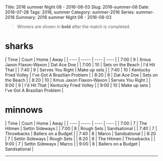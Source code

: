 Title: 2016 summer Night 08 - 2016-08-03
Slug: 2016-summer-08
Date: 2016-07-28
Tags: 2016, summer
Category: summer-2016
Series: summer-2016
Summary: 2016 summer Night 08 - 2016-08-03

> Winners are shown in **bold** after the match is completed.

sharks
=====
| Time | Court | Home | Away |
| ---- | ----- | ---- | ---- | <!-- begin table -->
| 7:00 | 9 | Xmus Jaxon Flaxon-Waxon | Dat Ace Doe |
| 7:00 | 10 | Sets on the Beach | I'd Hit That |
| 7:40 | 9 | Serves You Right | Make up sets |
| 7:40 | 10 | Kentucky Fried Volley | I've Got A Brazilian Problem |
| 8:20 | 9 | Dat Ace Doe | Sets on the Beach |
| 8:20 | 10 | Xmus Jaxon Flaxon-Waxon | Serves You Right |
| 9:00 | 9 | I'd Hit That | Kentucky Fried Volley |
| 9:00 | 10 | Make up sets | I've Got A Brazilian Problem |

<!-- end table -->
minnows
=====
| Time | Court | Home | Away |
| ---- | ----- | ---- | ---- | <!-- begin table -->
| 7:00 | 7 | The Hitmen | Settin Sideways |
| 7:00 | 8 | Rough Sets | Sandsational |
| 7:40 | 7 | Throwbacks | Ballers on a Budget |
| 7:40 | 8 | Marco | Sandsational |
| 8:20 | 7 | Settin Sideways | Rough Sets |
| 8:20 | 8 | The Hitmen | Throwbacks |
| 9:00 | 7 | Settin Sideways | Marco |
| 9:00 | 8 | Ballers on a Budget | Sandsational |

<!-- end table -->



---
